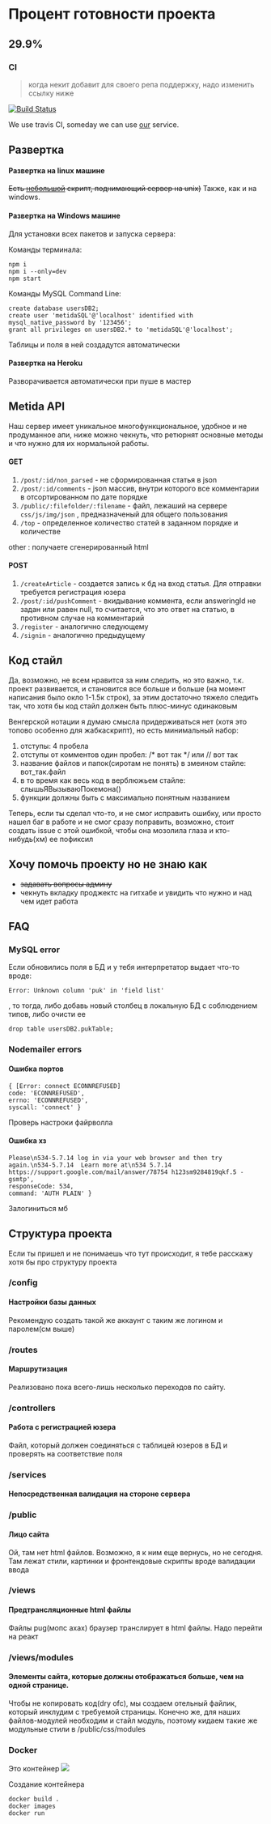 # Процент готовности проекта

## 29.9%

### CI

>когда некит добавит для своего репа поддержку, надо изменить ссылку ниже

[![Build Status](https://travis-ci.com/Sapfir0/metida.svg?branch=master)](https://travis-ci.com/Sapfir0/metida)

We use travis CI, someday we can use [our](https://github.com/Sapfir0/pyCI) service.

## Развертка

#### Развертка на linux машине

~~Есть [небольшой](https://github.com/Sapfir0/scriptForOurLife/tree/master/deploymentMetida) скрипт, поднимающий сервер на unix)~~
Также, как и на windows. 

#### Развертка на Windows машине

Для установки всех пакетов и запуска сервера:

Команды терминала:

    npm i
    npm i --only=dev
    npm start

Команды MySQL Command Line:

    create database usersDB2; 
    create user 'metidaSQL'@'localhost' identified with mysql_native_password by '123456';
    grant all privileges on usersDB2.* to 'metidaSQL'@'localhost';

Таблицы и поля в ней создадутся автоматически

#### Развертка на Heroku

Разворачивается автоматически при пуше в мастер

## Metida API

Наш сервер имеет уникальное многофункциональное, удобное и не продуманное апи, ниже можно чекнуть, что ретюрнят основные методы и что нужно для их нормальной работы.
#### GET
1. `/post/:id/non_parsed` - не сформированная статья в json
1. `/post/:id/comments` - json массив, внутри которого все комментарии в отсортированном по дате порядке
1. `/public/:filefolder/:filename` - файл, лежаший на сервере `css/js/img/json` , предназначеный для общего пользования
1. `/top` - определенное количество статей в заданном порядке и количестве

other : получаете сгенерированный html

#### POST 
1. `/createArticle` - создается запись к бд на вход статья. Для отправки требуется регистрация юзера
1. `/post/:id/pushComment` - вкидывание коммента, если answeringId не задан или равен null, то считается, что это ответ на статью, в противном случае на комментарий
1. `/register` - аналогично следующему
1. `/signin` - аналогично предыдущему

## Код стайл

<p> Да, возможно, не всем нравится за ним следить, но это важно, т.к. проект развивается, и становится все больше и больше (на момент написания было окло 1-1.5к строк), за этим достаточно тяжело следить так, что хотя бы код стайл должен быть плюс-минус одинаковым
<p> Венгерской нотации я думаю смысла придерживаться нет (хотя это топово особенно для жабкаскрипт), но есть минимальный набор:

1. отступы: 4 пробела
1. отступы от комментов один пробел: /* вот так */ или // вот так 
2. название файлов и папок(сиротам не понять) в змеином стайле: вот_так.файл
3. в то время как весь код в верблюжьем стайле: слышьЯВызываюПокемона()
4. функции должны быть с максимально понятным названием 


Теперь, если ты сделал что-то, и не смог исправить ошибку, или просто нашел баг в работе и не смог сразу поправить, возможно, стоит создать issue с этой ошибкой, чтобы она мозолила глаза и кто-нибудь(хм) ее пофиксил

## Хочу помочь проекту но не знаю как

* ~~задавать вопросы админу~~
* чекнуть вкладку проджектс на гитхабе и увидить что нужно и над чем идет работа 

## FAQ

### MySQL error

Если обновились поля в БД и у тебя интерпретатор выдает что-то вроде:

    Error: Unknown column 'puk' in 'field list'

, то тогда, либо добавь новый столбец в локальную БД с соблюдением типов, либо очисти ее
    
    drop table usersDB2.pukTable;  

### Nodemailer errors
#### Ошибка портов
    { [Error: connect ECONNREFUSED]
    code: 'ECONNREFUSED',
    errno: 'ECONNREFUSED',
    syscall: 'connect' }

  Проверь настроки файрволла

#### Ошибка хз
    Please\n534-5.7.14 log in via your web browser and then try again.\n534-5.7.14  Learn more at\n534 5.7.14  https://support.google.com/mail/answer/78754 h123sm9284819qkf.5 - gsmtp',
    responseCode: 534,
    command: 'AUTH PLAIN' }

Залогиниться мб

## Структура проекта

Если ты пришел и не понимаешь что тут происходит, я тебе расскажу хотя бы про структуру проекта

### /config

#### Настройки базы данных

Рекомендую создать такой же аккаунт с таким же логином и паролем(см выше)

### /routes

#### Маршрутизация

Реализовано пока всего-лишь несколько переходов по сайту.

### /controllers

#### Работа с регистрацией юзера

Файл, который должен соединяться с таблицей юзеров в БД и проверять на соответствие поля

### /services

#### Непосредственная валидация на стороне сервера

### /public

#### Лицо сайта

Ой, там нет html файлов. Возможно, я к ним еще вернусь, но не сегодня. Там лежат стили, картинки и фронтендовые скрипты вроде валидации ввода

### /views

#### Предтрансляционные html файлы

Файлы pug(мопс ахах) браузер транслирует в html файлы. Надо перейти на реакт

### /views/modules

#### Элементы сайта, которые должны отображаться больше, чем на одной странице.

Чтобы не копировать код(dry ofc), мы создаем отельный файлик, который инклудим с требуемой страницы. Конечно же, для наших файлов-модулей необходим и стайл модуль, поэтому кидаем такие же модульные стили в /public/css/modules

### Docker

Это контейнер ![](https://im0-tub-ru.yandex.net/i?id=9c8143a2c07d5d1b78dbad9b2567a6ae-l&n=13)

Создание контейнера

    docker build .
    docker images
    docker run  
